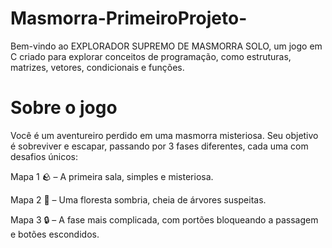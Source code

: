 # Masmorra-PrimeiroProjeto-
Bem-vindo ao EXPLORADOR SUPREMO DE MASMORRA SOLO, um jogo em C criado para explorar conceitos de programação, como estruturas, matrizes, vetores, condicionais e funções.

# Sobre o jogo
Você é um aventureiro perdido em uma masmorra misteriosa.
Seu objetivo é sobreviver e escapar, passando por 3 fases diferentes, cada uma com desafios únicos:

Mapa 1 🪨 – A primeira sala, simples e misteriosa.

Mapa 2 🌳 – Uma floresta sombria, cheia de árvores suspeitas.

Mapa 3 🔒 – A fase mais complicada, com portões bloqueando a passagem e botões escondidos.
